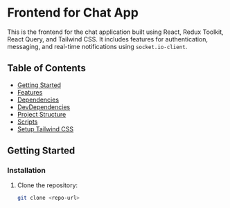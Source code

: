 # Frontend for Chat App

This is the frontend for the chat application built using React, Redux Toolkit, React Query, and Tailwind CSS. It includes features for authentication, messaging, and real-time notifications using `socket.io-client`.

## Table of Contents

- [Getting Started](#getting-started)
- [Features](#features)
- [Dependencies](#dependencies)
- [DevDependencies](#devdependencies)
- [Project Structure](#project-structure)
- [Scripts](#scripts)
- [Setup Tailwind CSS](#setup-tailwind-css)

## Getting Started

### Installation

1. Clone the repository:
   ```bash
   git clone <repo-url>
